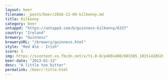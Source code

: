 ```yaml
---
layout: beer
filename: _posts/beer/2016-11-09-kilkenny.md
title: Kilkenny
category: beer
untappd: "https://untappd.com/b/guinness-kilkenny/6337"
country: "Ireland"
brewery: "Guinness"
breweryURL: "/brewery/guinness.html"
style: "Red Ale - Irish"
score: 5
img: https://scontent.xx.fbcdn.net/v/t1.0-0/p480x480/603305_10151428526818745_310997790_n.jpg?_nc_cat=106&_nc_ht=scontent.xx&oh=0261b7201251f4b269a21c4897d535c2&oe=5D788C47
beer-date: "2013-01-13"
desc: "A little too bitter"
permalink: /beer/:title.html
---
```

